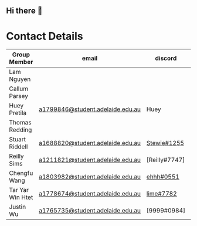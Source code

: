 ## Hi there 👋

<!--

**Here are some ideas to get you started:**

🙋‍♀️ A short introduction - what is your organization all about?
🌈 Contribution guidelines - how can the community get involved?
👩‍💻 Useful resources - where can the community find your docs? Is there anything else the community should know?
🍿 Fun facts - what does your team eat for breakfast?
🧙 Remember, you can do mighty things with the power of [Markdown](https://docs.github.com/github/writing-on-github/getting-started-with-writing-and-formatting-on-github/basic-writing-and-formatting-syntax)
-->


# Contact Details
| Group Member		| email								| discord															| github								|
|-------------------|-----------------------------------|-------------------------------------------------------------------|---------------------------------------|
|Lam Nguyen			|									|																	|										|
|Callum Parsey		|									|																	|										|
|Huey Pretila		| a1799846@student.adelaide.edu.au | Huey |	[hpretila]	|
|Thomas Redding		|									|																	|										|
|Stuart Riddell		| a1688820@student.adelaide.edu.au | [Stewie#1255](https://discordapp.com/users/455121440564576268)		| [traunts](https://github.com/traunts)	|
|Reilly Sims		| a1211821@student.adelaide.edu.au | [Reilly#7747]														| [Rsims04](https://github.com/Rsims04)	|
|Chengfu Wang		| a1803982@student.adelaide.edu.au | [ehhh#0551](https://discordapp.com/users/253655125858582549)	    | [fecyiw43](https://github.com/fecyiw43)|
|Tar Yar Win Htet	| a1778674@student.adelaide.edu.au | [lime#7782](https://discordapp.com/users/875396095394607105)		| [taryarwinhtet](https://github.com/taryarwinhtet)|
|Justin Wu			| a1765735@student.adelaide.edu.au | [9999#0984]														| [4genso](https://github.com/4genso)|

